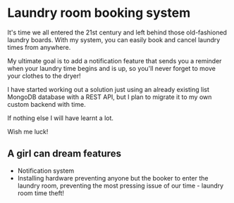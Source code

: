 # Laundry room booking system

It's time we all entered the 21st century and left behind those old-fashioned laundry boards. With my system, you can easily book and cancel laundry times from anywhere.

My ultimate goal is to add a notification feature that sends you a reminder when your laundry time begins and is up, so you'll never forget to move your clothes to the dryer! 

I have started working out a solution just using an already existing list MongoDB database with a REST API, but I plan to migrate it to my own custom backend with time.

If nothing else I will have learnt a lot.

Wish me luck!

## A girl can dream features
* Notification system
* Installing hardware preventing anyone but the booker to enter the laundry room, preventing the most pressing issue of our time - laundry room time theft!
